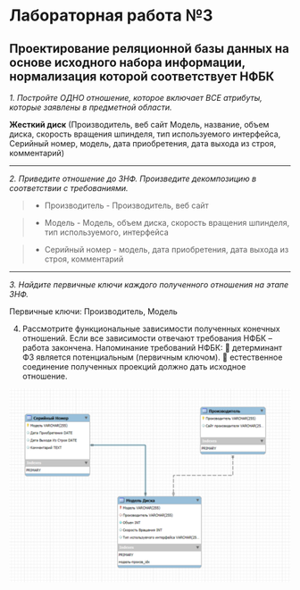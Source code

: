 # Лабораторная работа №3 

## Проектирование реляционной базы данных на основе исходного набора информации, нормализация которой соответствует НФБК

*1. Постройте ОДНО отношение, которое включает ВСЕ атрибуты, которые заявлены в предметной области.*

**Жесткий диск** (Производитель, веб сайт Модель, название, объем диска, скорость вращения шпинделя, тип используемого интерфейса, Серийный номер, модель, дата приобретения, дата выхода из строя, комментарий)

---

*2. Приведите отношение до 3НФ. Произведите декомпозицию в
соответствии с требованиями.*

> - Производитель - Производитель, веб сайт

> - Модель -  Модель, объем диска, скорость вращения шпинделя, тип используемого, интерфейса

> - Серийный номер - модель, дата приобретения, дата выхода из строя, комментарий

---

*3. Найдите первичные ключи каждого полученного отношения на этапе
3НФ.*

Первичные ключи: Производитель, Модель



4. Рассмотрите функциональные зависимости полученных конечных
отношений. Если все зависимости отвечают требования НФБК –
работа закончена.
Напоминание требований НФБК:
 детерминант ФЗ является потенциальным (первичным ключом).
 естественное соединение полученных проекций должно дать
исходное отношение.

![ЛР5.Задание 4](https://github.com/Stepanova-Anna/based/blob/main/LR5/схемы.png)
